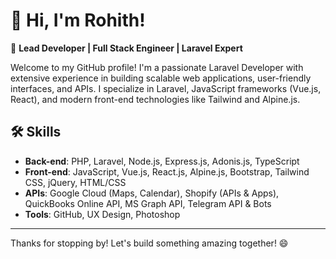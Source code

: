 # 👋 Hi, I'm Rohith!

🚀 **Lead Developer | Full Stack Engineer | Laravel Expert**

Welcome to my GitHub profile! I'm a passionate Laravel Developer with extensive experience in building scalable web applications, user-friendly interfaces, and APIs. I specialize in Laravel, JavaScript frameworks (Vue.js, React), and modern front-end technologies like Tailwind and Alpine.js.

## 🛠 **Skills**

- **Back-end**: PHP, Laravel, Node.js, Express.js, Adonis.js, TypeScript
- **Front-end**: JavaScript, Vue.js, React.js, Alpine.js, Bootstrap, Tailwind CSS, jQuery, HTML/CSS
- **APIs**: Google Cloud (Maps, Calendar), Shopify (APIs & Apps), QuickBooks Online API, MS Graph API, Telegram API & Bots
- **Tools**: GitHub, UX Design, Photoshop
---

Thanks for stopping by! Let's build something amazing together! 😄
